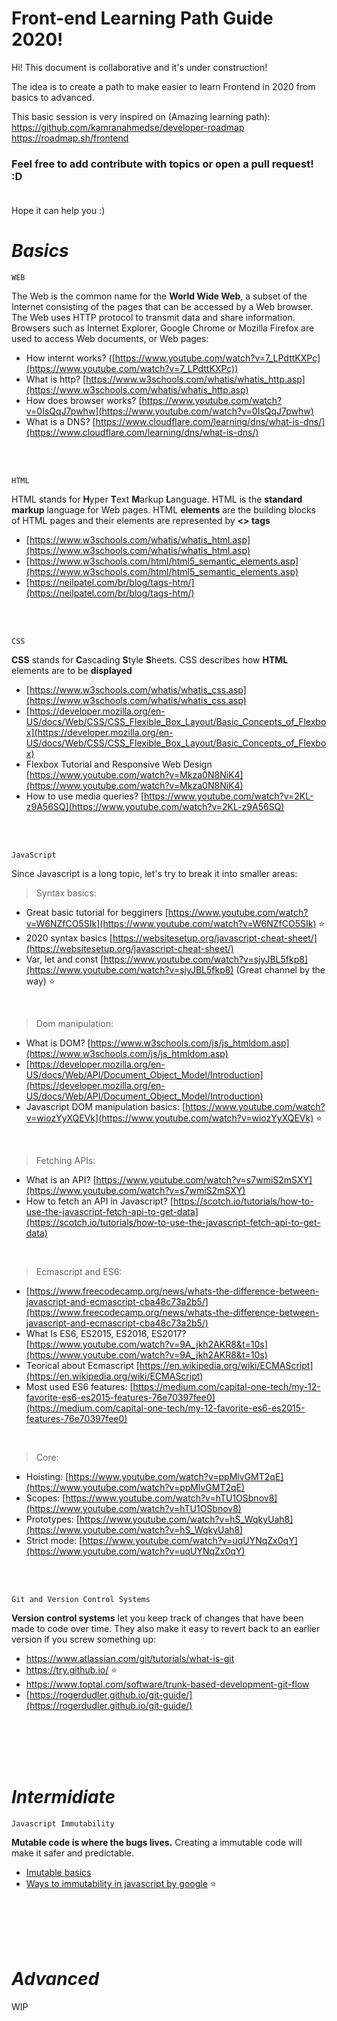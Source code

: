 # Front-end Learning Path Guide 2020!

Hi! This document is collaborative and it's under construction!

The idea is to create a path to make easier to learn Frontend in 2020 from basics to advanced.

This basic session is very inspired on (Amazing learning path):<br />
https://github.com/kamranahmedse/developer-roadmap <br />
https://roadmap.sh/frontend 


### Feel free to add contribute with topics or open a pull request! :D <br /> <br />

Hope it can help you :)

# _Basics_

`WEB`

The Web is the common name for the **World Wide Web**, a subset of the Internet consisting of the pages that can be accessed by a Web browser. The Web uses HTTP protocol to transmit data and share information. Browsers such as Internet Explorer, Google Chrome or Mozilla Firefox are used to access Web documents, or Web pages:

- How internt works? ([https://www.youtube.com/watch?v=7_LPdttKXPc](https://www.youtube.com/watch?v=7_LPdttKXPc))
- What is http? [https://www.w3schools.com/whatis/whatis_http.asp](https://www.w3schools.com/whatis/whatis_http.asp)
- How does browser works? [https://www.youtube.com/watch?v=0IsQqJ7pwhw](https://www.youtube.com/watch?v=0IsQqJ7pwhw)
- What is a DNS? [https://www.cloudflare.com/learning/dns/what-is-dns/](https://www.cloudflare.com/learning/dns/what-is-dns/)

<br /><br />

`HTML`

HTML stands for **H**yper **T**ext **M**arkup **L**anguage. HTML is the **standard markup** language for Web pages. HTML **elements** are the building blocks of HTML pages and their elements are represented by **<> tags**

- [https://www.w3schools.com/whatis/whatis_html.asp](https://www.w3schools.com/whatis/whatis_html.asp)
- [https://www.w3schools.com/html/html5_semantic_elements.asp](https://www.w3schools.com/html/html5_semantic_elements.asp)
- [https://neilpatel.com/br/blog/tags-htm/](https://neilpatel.com/br/blog/tags-htm/)

<br /><br />

`CSS`

**CSS** stands for **C**ascading **S**tyle **S**heets. CSS describes how **HTML** elements are to be **displayed**

- [https://www.w3schools.com/whatis/whatis_css.asp](https://www.w3schools.com/whatis/whatis_css.asp)
- [https://developer.mozilla.org/en-US/docs/Web/CSS/CSS_Flexible_Box_Layout/Basic_Concepts_of_Flexbox](https://developer.mozilla.org/en-US/docs/Web/CSS/CSS_Flexible_Box_Layout/Basic_Concepts_of_Flexbox)
- Flexbox Tutorial and Responsive Web Design [https://www.youtube.com/watch?v=Mkza0N8NiK4](https://www.youtube.com/watch?v=Mkza0N8NiK4)
- How to use media queries? [https://www.youtube.com/watch?v=2KL-z9A56SQ](https://www.youtube.com/watch?v=2KL-z9A56SQ)

<br /><br />

`JavaScript`

Since Javascript is a long topic, let's try to break it into smaller areas:
<br />

> Syntax basics:

- Great basic tutorial for begginers [https://www.youtube.com/watch?v=W6NZfCO5SIk](https://www.youtube.com/watch?v=W6NZfCO5SIk) ⭐
- 2020 syntax basics [https://websitesetup.org/javascript-cheat-sheet/](https://websitesetup.org/javascript-cheat-sheet/)
- Var, let and const [https://www.youtube.com/watch?v=sjyJBL5fkp8](https://www.youtube.com/watch?v=sjyJBL5fkp8) (Great channel by the way) ⭐

 <br />
 
> Dom manipulation:

- What is DOM? [https://www.w3schools.com/js/js_htmldom.asp](https://www.w3schools.com/js/js_htmldom.asp)
- [https://developer.mozilla.org/en-US/docs/Web/API/Document_Object_Model/Introduction](https://developer.mozilla.org/en-US/docs/Web/API/Document_Object_Model/Introduction)
- Javascript DOM manipulation basics: [https://www.youtube.com/watch?v=wiozYyXQEVk](https://www.youtube.com/watch?v=wiozYyXQEVk) ⭐

 <br />
 
> Fetching APIs:

- What is an API? [https://www.youtube.com/watch?v=s7wmiS2mSXY](https://www.youtube.com/watch?v=s7wmiS2mSXY)
- How to fetch an API in Javascript? [https://scotch.io/tutorials/how-to-use-the-javascript-fetch-api-to-get-data](https://scotch.io/tutorials/how-to-use-the-javascript-fetch-api-to-get-data)

 <br />
 
> Ecmascript and ES6:

- [https://www.freecodecamp.org/news/whats-the-difference-between-javascript-and-ecmascript-cba48c73a2b5/](https://www.freecodecamp.org/news/whats-the-difference-between-javascript-and-ecmascript-cba48c73a2b5/)
- What Is ES6, ES2015, ES2016, ES2017? [https://www.youtube.com/watch?v=9A_jkh2AKR8&t=10s](https://www.youtube.com/watch?v=9A_jkh2AKR8&t=10s)
- Teorical about Ecmascript [https://en.wikipedia.org/wiki/ECMAScript](https://en.wikipedia.org/wiki/ECMAScript)
- Most used ES6 features: [https://medium.com/capital-one-tech/my-12-favorite-es6-es2015-features-76e70397fee0](https://medium.com/capital-one-tech/my-12-favorite-es6-es2015-features-76e70397fee0)

 <br />
 
> Core:

- Hoisting: [https://www.youtube.com/watch?v=ppMlvGMT2qE](https://www.youtube.com/watch?v=ppMlvGMT2qE)
- Scopes: [https://www.youtube.com/watch?v=hTU1OSbnov8](https://www.youtube.com/watch?v=hTU1OSbnov8)
- Prototypes: [https://www.youtube.com/watch?v=hS_WqkyUah8](https://www.youtube.com/watch?v=hS_WqkyUah8)
- Strict mode: [https://www.youtube.com/watch?v=uqUYNqZx0qY](https://www.youtube.com/watch?v=uqUYNqZx0qY)

<br /><br />

`Git and Version Control Systems`

**Version control systems** let you keep track of changes that have been made to code over time. They also make it easy to revert back to an earlier version if you screw something up:

- https://www.atlassian.com/git/tutorials/what-is-git
- https://try.github.io/ ⭐
- https://www.toptal.com/software/trunk-based-development-git-flow
- [https://rogerdudler.github.io/git-guide/](https://rogerdudler.github.io/git-guide/)

<br /><br /><br /><br />


# _Intermidiate_
 `Javascript Immutability`
 
 **Mutable code is where the bugs lives.** Creating a immutable code will make it safer and predictable.
 - [Imutable basics](https://www.youtube.com/watch?v=4LzcQyZ9JOU)
 - [Ways to immutability in javascript by google](https://dev.to/glebec/four-ways-to-immutability-in-javascript-3b3l) ⭐

<br /><br /><br /><br />


# _Advanced_
WIP

<br /><br /><br /><br />
